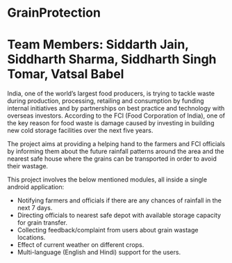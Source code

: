 # GrainProtection
# Team Members: Siddarth Jain, Siddharth Sharma, Siddharth Singh Tomar, Vatsal Babel

India, one of the world’s largest food producers, is trying to tackle waste during production, 
processing, retailing and consumption by funding internal initiatives and by partnerships on best practice and technology 
with overseas investors. According to the FCI (Food Corporation of India), one of the key reason for food waste is damage
caused by investing in building new cold storage facilities over the next five years.

The project aims at providing a helping hand to the farmers and FCI officials by informing them about the future rainfall 
patterns around the area and the nearest safe house where the grains can be transported in order to avoid their wastage.

This project involves the below mentioned modules, all inside a single android application:
- Notifying farmers and officials if there are any chances of rainfall in the next 7 days.
- Directing officials to nearest safe depot with available storage capacity for grain transfer.
- Collecting feedback/complaint from users about grain wastage locations.
- Effect of current weather on different crops.
- Multi-language (English and Hindi) support for the users.
